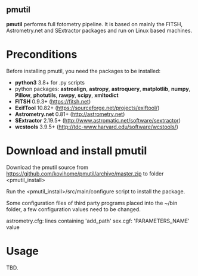 ## pmutil

**pmutil** performs full fotometry pipeline. It is based on mainly the FITSH, Astrometry.net and SExtractor packages and run on Linux based machines.

# Preconditions

Before installing pmutil, you need the packages to be installed:

- **python3** 3.8+ for .py scripts
- python packages: **astroalign**, **astropy**, **astroquery**, **matplotlib**, **numpy**, **Pillow**, **photutils**, **rawpy**, **scipy**, **xmltodict**
- **FITSH** 0.9.3+ (https://fitsh.net)
- **ExifTool** 10.82+ (https://sourceforge.net/projects/exiftool/)
- **Astrometry.net** 0.81+ (http://astrometry.net)
- **SExtractor** 2.19.5+ (http://www.astromatic.net/software/sextractor)
- **wcstools** 3.9.5+ (http://tdc-www.harvard.edu/software/wcstools/)

# Download and install pmutil

Download the pmutil source from https://github.com/kovihome/pmutil/archive/master.zip to folder <pmutil_install>

Run the <pmutil_install>/src/main/configure script to install the package.

Some configuration files of third party programs placed into the ~/bin folder, a few configuration values need to be changed.

astrometry.cfg: lines containing 'add_path'
sex.cgf: 'PARAMETERS_NAME' value

# Usage

TBD.

